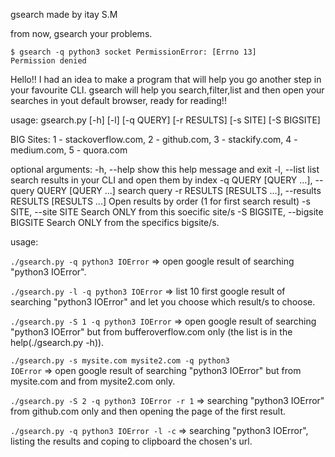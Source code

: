 gsearch made by itay S.M

from now, gsearch your problems.

<code>$ gsearch -q python3 socket PermissionError: [Errno 13] Permission denied</code>

Hello!!
I had an idea to make a program that will help you go another step in your favourite CLI.
gsearch will help you search,filter,list and then open your searches in yout default browser, ready for reading!!


usage: gsearch.py [-h] [-l] [-q QUERY] [-r RESULTS]
                  [-s SITE] [-S BIGSITE]

BIG Sites: 1 - stackoverflow.com, 2 - github.com, 3 - stackify.com, 4 -
medium.com, 5 - quora.com

optional arguments:
  -h, --help            show this help message and exit
  -l, --list            list search results in your CLI and open them by index
  -q QUERY [QUERY ...], --query QUERY [QUERY ...]
                        search query
  -r RESULTS [RESULTS ...], --results RESULTS [RESULTS ...]
                        Open results by order (1 for first search result)
  -s SITE, --site SITE  Search ONLY from this soecific site/s
  -S BIGSITE, --bigsite BIGSITE
                        Search ONLY from the specifics bigsite/s.

usage:

<code>./gsearch.py -q python3 IOError</code>
=> open google result of searching "python3 IOError".

<code>./gsearch.py -l -q python3 IOError</code>
=> list 10 first google result of searching "python3 IOError" and let you choose which result/s to choose.


<code>./gsearch.py -S 1 -q python3 IOError</code>
=> open google result of searching "python3 IOError" but from bufferoverflow.com only (the list is in the help(./gsearch.py -h)).

<code>./gsearch.py -s mysite.com mysite2.com -q python3 IOError</code>
=> open google result of searching "python3 IOError" but from mysite.com and from mysite2.com only.

<code>./gsearch.py -S 2 -q python3 IOError -r 1</code>
=> searching "python3 IOError" from github.com only and then opening the page of the first result.

<code>./gsearch.py -q python3 IOError -l -c</code>
=> searching "python3 IOError", listing the results and coping to clipboard the chosen's url.